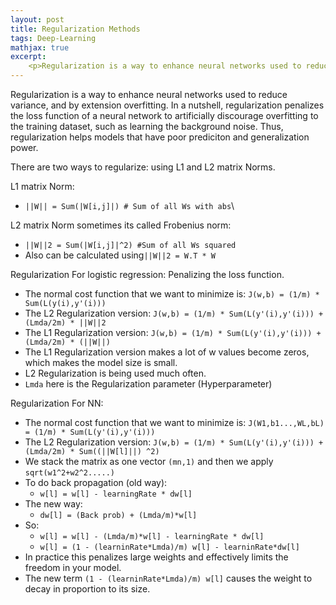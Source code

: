 ```yaml
---
layout: post
title: Regularization Methods
tags: Deep-Learning
mathjax: true
excerpt:
    <p>Regularization is a way to enhance neural networks used to reduce variance, and by extension overfitting. In a nutshell, regularization penalizes the loss function of a neural network to artificially discourage overfitting to the training dataset, such as learning the background noise. Thus, regularization helps models that have poor prediciton and generalization power. </p>
---
```


Regularization is a way to enhance neural networks used to reduce variance, and by extension overfitting. In a nutshell, regularization penalizes the loss function of a neural network to artificially discourage overfitting to the training dataset, such as learning the background noise. Thus, regularization helps models that have poor prediciton and generalization power.

There are two ways to regularize: using L1 and L2 matrix Norms.

L1 matrix Norm:
- `||W|| = Sum(|W[i,j]|) # Sum of all Ws with abs`\

L2 matrix Norm sometimes its called Frobenius norm:
- `||W||2 = Sum(|W[i,j]|^2) #Sum of all Ws squared`
- Also can be calculated using`||W||2 = W.T * W`

Regularization For logistic regression: Penalizing the loss function.
- The normal cost function that we want to minimize is: `J(w,b) = (1/m) * Sum(L(y(i),y'(i)))`
- The L2 Regularization version: `J(w,b) = (1/m) * Sum(L(y'(i),y'(i))) + (Lmda/2m) * ||W||2`
- The L1 Regularization version: `J(w,b) = (1/m) * Sum(L(y'(i),y'(i))) + (Lmda/2m) * (||W||)`
- The L1 Regularization version makes a lot of w values become zeros, which makes the model size is small.
- L2 Regularization is being used much often.
- `Lmda` here is the Regularization parameter (Hyperparameter)

Regularization For NN:

- The normal cost function that we want to minimize is: `J(W1,b1...,WL,bL) = (1/m) * Sum(L(y'(i),y'(i)))`
- The L2 Regularization version: `J(w,b) = (1/m) * Sum(L(y'(i),y'(i))) + (Lmda/2m) * Sum((||W[l]||) ^2)`
- We stack the matrix as one vector `(mn,1)` and then we apply `sqrt(w1^2+w2^2.....)`
- To do back propagation (old way):
    - `w[l] = w[l] - learningRate * dw[l]`
- The new way:
    - `dw[l] = (Back prob) + (Lmda/m)*w[l]`
- So:
    - `w[l] = w[l] - (Lmda/m)*w[l] - learningRate * dw[l]`
    - `w[l] = (1 - (learninRate*Lmda)/m) w[l] - learninRate*dw[l]`
- In practice this penalizes large weights and effectively limits the freedom in your model.
- The new term `(1 - (learninRate*Lmda)/m) w[l]` causes the weight to decay in proportion to its size.